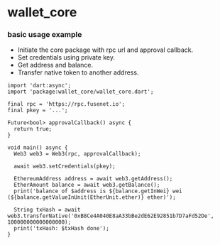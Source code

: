 # wallet_core

### basic usage example

* Initiate the core package with rpc url and approval callback.
* Set credentials using private key.
* Get address and balance.
* Transfer native token to another address.

```
import 'dart:async';
import 'package:wallet_core/wallet_core.dart';

final rpc = 'https://rpc.fusenet.io';
final pkey = '...';

Future<bool> approvalCallback() async {
  return true;
}

void main() async {
  Web3 web3 = Web3(rpc, approvalCallback);
  
  await web3.setCredentials(pkey);

  EthereumAddress address = await web3.getAddress();
  EtherAmount balance = await web3.getBalance();
  print('balance of $address is ${balance.getInWei} wei (${balance.getValueInUnit(EtherUnit.ether)} ether)');

  String txHash = await web3.transferNative('0xB8Ce4A040E8aA33bBe2dE62E92851b7D7aFd52De', 100000000000000000);
  print('txHash: $txHash done');
}
```